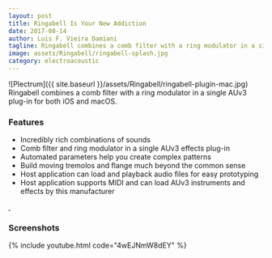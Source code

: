 ```yaml
---
layout: post
title: Ringabell Is Your New Addiction
date: 2017-08-14
author: Luis F. Vieira Damiani
tagline: Ringabell combines a comb filter with a ring modulator in a single AUv3 plug-in. It comes in both iOS and macOS flavors. You are guaranteed to become addicted!
image: assets/Ringabell/ringabell-splash.jpg
category: electroacoustic
---
```


<span class="image right">![Plectrum]({{ site.baseurl }}/assets/Ringabell/ringabell-plugin-mac.jpg)</span>
Ringabell combines a comb filter with a ring modulator in a single AUv3 plug-in for both iOS and macOS.

### Features

- Incredibly rich combinations of sounds
- Comb filter and ring modulator in a single AUv3 effects plug-in
- Automated parameters help you create complex patterns
- Build moving tremolos and flange much beyond the common sense
- Host application can load and playback audio files for easy prototyping
- Host application supports MIDI and can load AUv3 instruments and effects by this manufacturer

<a href="https://itunes.apple.com/us/app/plectrum/id1254465919" class="image">
	<img src="{{ site.baseurl }}/assets/Images/App-Store-135x40.svg" alt="" />
</a>

<a href="https://itunes.apple.com/us/app/plectrum/id1271028894" class="image">
	<img src="{{ site.baseurl }}/assets/Images/App-Store-Mac-165x40.svg" alt="" />
</a>

### Screenshots

<div class="box alt">
	<div class="row uniform">
		<div class="6u"><span class="image fit"><img src="{{ site.baseurl }}/assets/Ringabell/ringabell-1.jpg" alt="" /></span></div>
		<div class="6u"><span class="image fit"><img src="{{ site.baseurl }}/assets/Ringabell/ringabell-2.jpg" alt="" /></span></div>
		<div class="6u"><span class="image fit"><img src="{{ site.baseurl }}/assets/Ringabell/ringabell-3.jpg" alt="" /></span></div>
		<div class="6u"><span class="image fit">{% include youtube.html code="4wEJNmW8dEY" %}</span></div>
		<div class="12u"><span class="image fit"><img src="{{ site.baseurl }}/assets/Ringabell/ringabell-screenshot-mac.jpg" alt=""></span></div>
	</div>
</div>
